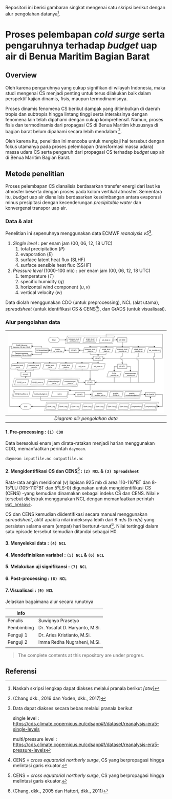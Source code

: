 Repositori ini berisi gambaran singkat mengenai satu skripsi berikut dengan alur pengolahan datanya[^1].

# Proses pelembapan *cold surge* serta pengaruhnya terhadap *budget* uap air di Benua Maritim Bagian Barat

## Overview

Oleh karena pengaruhnya yang cukup signifikan di wilayah Indonesia, maka studi mengenai CS menjadi penting untuk terus dilakukan baik dalam perspektif kajian dinamis, fisis, maupun termodinamisnya. 

Proses dinamis fenomena CS berikut dampak yang ditimbulkan di daerah tropis dan subtropis hingga lintang tinggi serta interaksinya dengan fenomena lain telah dipahami dengan cukup komprehensif. Namun, proses fisis dan termodinamis dari propagasi CS di Benua Maritim khususnya di bagian barat belum dipahami secara lebih mendalam [^2].

Oleh karena itu, penelitian ini mencoba untuk mengkaji hal tersebut dengan fokus utamanya pada proses pelembapan (transformasi massa udara) massa udara CS serta pengaruh dari propagasi CS terhadap *budget* uap air di Benua Maritim Bagian Barat.


## Metode penelitian
Proses pelembapan CS dianalisis berdasarkan transfer energi dari laut ke atmosfer beserta dengan proses pada kolom vertikal atmosfer. Sementara itu, *budget* uap air dianalisis berdasarkan keseimbangan antara evaporasi minus presipitasi dengan kecenderungan *precipitable water* dan konvergensi transpor uap air.

### Data & alat
Penelitian ini sepenuhnya menggunakan data ECMWF *reanalysis v5*[^3].
1. *Single level* : per enam jam (00, 06, 12, 18 UTC)
   1. total precipitation $(P)$
   2. evaporation $(E)$
   3. surface latent heat flux (SLHF)
   4. surface sensible heat flux (SSHF)
2. *Pressure level* (1000-100 mb) : per enam jam (00, 06, 12, 18 UTC)
   1. temperature $(T)$
   2. specific humidity $(q)$
   3. horizontal wind component $(u, v)$
   4. vertical velocity $(w)$

Data diolah menggunakan CDO (untuk preprocessing), NCL (alat utama), *spreadsheet* (untuk identifikasi CS & CENS[^4]), dan GrADS (untuk visualisasi).

### Alur pengolahan data

|  ![Diagram alir pengolahan data](diagram/detilolahdata.png)  |
|:--:|
|  *Diagram alir pengolahan data*  |

#### 1. Pre-processing : `(1) CDO`
Data beresolusi enam jam dirata-ratakan menjadi harian menggunakan CDO, memanfaatkan perintah `daymean`.

    daymean inputfile.nc outputfile.nc
    

#### 2. Mengidentifikasi CS dan CENS[^4] : `(2) NCL` & `(3) Spreadsheet`
Rata-rata angin meridional $(v)$ lapisan 925 mb di area 110-116⁰BT dan 8-15⁰LU (105-110⁰BT dan 5⁰LS-0) digunakan untuk mengidentifikasi CS (CENS) -yang kemudian dinamakan sebagai indeks CS dan CENS. Nilai $v$ tersebut diekstrak menggunakan NCL dengan memanfaatkan perintah [`wgt_areaave`](https://www.ncl.ucar.edu/Document/Functions/Built-in/wgt_areaave.shtml).

CS dan CENS kemudian diidentifikasi secara manual menggunakan *spreadsheet*, aktif apabila nilai indeksnya lebih dari 8 m/s (5 m/s) yang persisten selama enam (empat) hari berturut-turut[^5]. Nilai tertinggi dalam satu episode tersebut kemudian ditandai sebagai H0.

#### 3. Menyeleksi data : `(4) NCL`

#### 4. Mendefinisikan variabel : `(5) NCL` & `(6) NCL`

#### 5. Melakukan uji signifikansi : `(7) NCL`

#### 6. Post-processing : `(8) NCL`

#### 7. Visualisasi : `(9) NCL`



Jelaskan bagaimana alur secara runutnya

| Info | |
|----|----|
|  Penulis  |  Suwignyo Prasetyo  |
|  Pembimbing  |  Dr. Yosafat D. Haryanto, M.Si.  |
|  Penguji 1  | Dr. Aries Kristianto, M.Si. |
|  Penguji 2  | Imma Redha Nugraheni, M.Si. |
| | |

>The complete contents at this repository are under progres.

## Referensi
[^1]: Naskah skripsi lengkap dapat diakses melalui pranala berikut *[otw]*
[^2]: (Chang dkk., 2016 dan Yoden, dkk., 2017)
[^3]: Data dapat diakses secara bebas melalui pranala berikut
    
    single level : https://cds.climate.copernicus.eu/cdsapp#!/dataset/reanalysis-era5-single-levels
    
    multi/pressure level : https://cds.climate.copernicus.eu/cdsapp#!/dataset/reanalysis-era5-pressure-levels

[^4]: CENS = *cross equatorial northerly surge*, CS yang berpropagasi hingga melintasi garis ekuator.
[^5]: (Chang, dkk., 2005 dan Hattori, dkk., 2011)